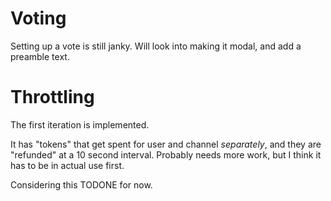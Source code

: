 # Voting
Setting up a vote is still janky.
Will look into making it modal, and add a preamble text.

# Throttling
The first iteration is implemented.

It has "tokens" that get spent for user and channel *separately*, and they are "refunded" at a 10 second interval. Probably needs more work, but I think it has to be in actual use first.

Considering this TODONE for now.

